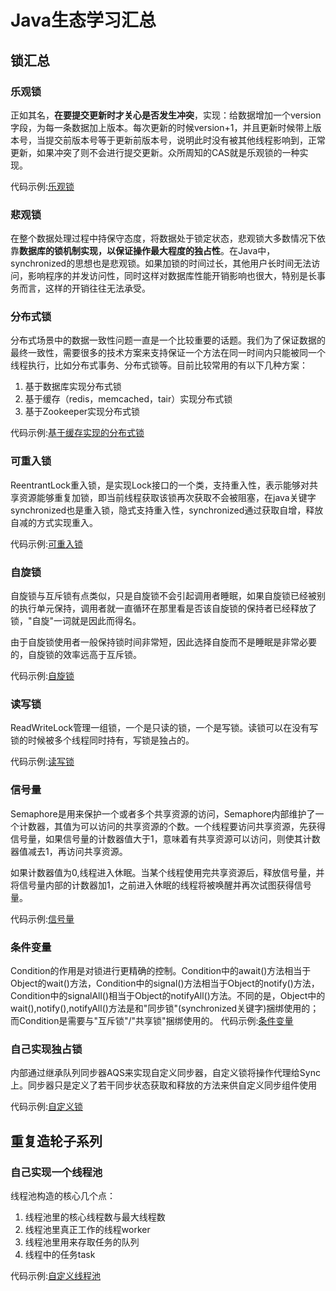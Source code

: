 # Java生态学习汇总

## 锁汇总

### **乐观锁**

正如其名，**在要提交更新时才关心是否发生冲突**，实现：给数据增加一个version字段，为每一条数据加上版本。每次更新的时候version+1，并且更新时候带上版本号，当提交前版本号等于更新前版本号，说明此时没有被其他线程影响到，正常更新，如果冲突了则不会进行提交更新。众所周知的CAS就是乐观锁的一种实现。

代码示例:[乐观锁](https://github.com/zaiyunduan123/jesper_seckill/blob/master/src/main/java/com/jesper/seckill/mapper/GoodsMapper.java)


###  **悲观锁**

在整个数据处理过程中持保守态度，将数据处于锁定状态，悲观锁大多数情况下依靠**数据库的锁机制实现，以保证操作最大程度的独占性**。在Java中，synchronized的思想也是悲观锁。如果加锁的时间过长，其他用户长时间无法访问，影响程序的并发访问性，同时这样对数据库性能开销影响也很大，特别是长事务而言，这样的开销往往无法承受。


### **分布式锁**

分布式场景中的数据一致性问题一直是一个比较重要的话题。我们为了保证数据的最终一致性，需要很多的技术方案来支持保证一个方法在同一时间内只能被同一个线程执行，比如分布式事务、分布式锁等。目前比较常用的有以下几种方案：

1. 基于数据库实现分布式锁 
2. 基于缓存（redis，memcached，tair）实现分布式锁 
3. 基于Zookeeper实现分布式锁


代码示例:[基于缓存实现的分布式锁](https://github.com/zaiyunduan123/redis-tool)


### **可重入锁**

ReentrantLock重入锁，是实现Lock接口的一个类，支持重入性，表示能够对共享资源能够重复加锁，即当前线程获取该锁再次获取不会被阻塞，在java关键字synchronized也是重入锁，隐式支持重入性，synchronized通过获取自增，释放自减的方式实现重入。

代码示例:[可重入锁](https://github.com/zaiyunduan123/Java_ecosystem/tree/master/src/lock/reentrant)

### **自旋锁**

自旋锁与互斥锁有点类似，只是自旋锁不会引起调用者睡眠，如果自旋锁已经被别的执行单元保持，调用者就一直循环在那里看是否该自旋锁的保持者已经释放了锁，"自旋"一词就是因此而得名。

由于自旋锁使用者一般保持锁时间非常短，因此选择自旋而不是睡眠是非常必要的，自旋锁的效率远高于互斥锁。

代码示例:[自旋锁](https://github.com/zaiyunduan123/Java_ecosystem/tree/master/src/lock/spin)

### **读写锁**

ReadWriteLock管理一组锁，一个是只读的锁，一个是写锁。读锁可以在没有写锁的时候被多个线程同时持有，写锁是独占的。 

代码示例:[读写锁](https://github.com/zaiyunduan123/Java_ecosystem/tree/master/src/lock/readwrite)

### **信号量**

Semaphore是用来保护一个或者多个共享资源的访问，Semaphore内部维护了一个计数器，其值为可以访问的共享资源的个数。一个线程要访问共享资源，先获得信号量，如果信号量的计数器值大于1，意味着有共享资源可以访问，则使其计数器值减去1，再访问共享资源。

如果计数器值为0,线程进入休眠。当某个线程使用完共享资源后，释放信号量，并将信号量内部的计数器加1，之前进入休眠的线程将被唤醒并再次试图获得信号量。

代码示例:[信号量](https://github.com/zaiyunduan123/Java_ecosystem/tree/master/src/lock/semaphore)

### **条件变量**

Condition的作用是对锁进行更精确的控制。Condition中的await()方法相当于Object的wait()方法，Condition中的signal()方法相当于Object的notify()方法，Condition中的signalAll()相当于Object的notifyAll()方法。不同的是，Object中的wait(),notify(),notifyAll()方法是和"同步锁"(synchronized关键字)捆绑使用的；而Condition是需要与"互斥锁"/"共享锁"捆绑使用的。
代码示例:[条件变量](https://github.com/zaiyunduan123/Java_ecosystem/tree/master/src/lock/condition/ConditionDemo)

### **自己实现独占锁**

内部通过继承队列同步器AQS来实现自定义同步器，自定义锁将操作代理给Sync上。同步器只是定义了若干同步状态获取和释放的方法来供自定义同步组件使用

代码示例:[自定义锁](https://github.com/zaiyunduan123/Java_ecosystem/tree/master/src/lock/custom/Mutex)


## 重复造轮子系列

### **自己实现一个线程池**

线程池构造的核心几个点：

1. 线程池里的核心线程数与最大线程数
2. 线程池里真正工作的线程worker
3. 线程池里用来存取任务的队列
4. 线程中的任务task

代码示例:[自定义线程池](https://github.com/zaiyunduan123/Java_ecosystem/tree/master/src/wheel/threadpool)
